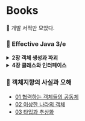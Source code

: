 # Books
📖 개발 서적만 모았다.

### 📗 Effective Java 3/e
<details>
<summary><strong>2장 객체 생성과 파괴</strong></summary>
<div markdown="1">

- [Item 1. 생성자 대신 정적 팩토리 메서드를 고려하라.](https://github.com/sieunp06/Books/blob/main/Effective%20Java/2%EC%9E%A5%20%EA%B0%9D%EC%B2%B4%20%EC%83%9D%EC%84%B1%EA%B3%BC%20%ED%8C%8C%EA%B4%B4/Item%201%20%EC%83%9D%EC%84%B1%EC%9E%90%20%EB%8C%80%EC%8B%A0%20%EC%A0%95%EC%A0%81%20%ED%8C%A9%ED%84%B0%EB%A6%AC%20%EB%A9%94%EC%84%9C%EB%93%9C%EB%A5%BC%20%EA%B3%A0%EB%A0%A4%ED%95%98%EB%9D%BC.md)
- [Item 2. 생성자에 매개변수가 많다면 빌더를 고려하라.](https://github.com/sieunp06/Books/blob/main/Effective%20Java/2%EC%9E%A5%20%EA%B0%9D%EC%B2%B4%20%EC%83%9D%EC%84%B1%EA%B3%BC%20%ED%8C%8C%EA%B4%B4/Item%202%20%EC%83%9D%EC%84%B1%EC%9E%90%EC%97%90%20%EB%A7%A4%EA%B0%9C%EB%B3%80%EC%88%98%EA%B0%80%20%EB%A7%8E%EB%8B%A4%EB%A9%B4%20%EB%B9%8C%EB%8D%94%EB%A5%BC%20%EA%B3%A0%EB%A0%A4%ED%95%98%EB%9D%BC.md)
- [Item 3. private 생성자나 열거 타입으로 싱글턴임을 보증하라.](https://github.com/sieunp06/Books/blob/main/Effective%20Java/2%EC%9E%A5%20%EA%B0%9D%EC%B2%B4%20%EC%83%9D%EC%84%B1%EA%B3%BC%20%ED%8C%8C%EA%B4%B4/Item%203%20private%20%EC%83%9D%EC%84%B1%EC%9E%90%EB%82%98%20%EC%97%B4%EA%B1%B0%20%ED%83%80%EC%9E%85%EC%9C%BC%EB%A1%9C%20%EC%8B%B1%EA%B8%80%ED%84%B4%EC%9E%84%EC%9D%84%20%EB%B3%B4%EC%A6%9D%ED%95%98%EB%9D%BC.md)
- [Item 4. 인스턴스화를 막으려거든 private 생성자를 사용하라.](https://github.com/sieunp06/Books/blob/main/Effective%20Java/2%EC%9E%A5%20%EA%B0%9D%EC%B2%B4%20%EC%83%9D%EC%84%B1%EA%B3%BC%20%ED%8C%8C%EA%B4%B4/Item%204%20%EC%9D%B8%EC%8A%A4%ED%84%B4%EC%8A%A4%ED%99%94%EB%A5%BC%20%EB%A7%89%EC%9C%BC%EB%A0%A4%EA%B1%B0%EB%93%A0%20private%20%EC%83%9D%EC%84%B1%EC%9E%90%EB%A5%BC%20%EC%82%AC%EC%9A%A9%ED%95%98%EB%9D%BC.md)

</div>
</details>
<details>
<summary><strong>4장 클래스와 인터페이스</strong></summary>
<div markdown="1">

- [Item 17. 변경 가능성을 최소화하라.](https://github.com/sieunp06/Books/blob/main/Effective%20Java/4%EC%9E%A5%20%ED%81%B4%EB%9E%98%EC%8A%A4%EC%99%80%20%EC%9D%B8%ED%84%B0%ED%8E%98%EC%9D%B4%EC%8A%A4/Item%2017%20%EB%B3%80%EA%B2%BD%20%EA%B0%80%EB%8A%A5%EC%84%B1%EC%9D%84%20%EC%B5%9C%EC%86%8C%ED%99%94%ED%95%98%EB%9D%BC.md)

</div>
</details>

### 📔 객체지향의 사실과 오해
- [01 협력하는 객체들의 공동체](https://github.com/sieunp06/Books/blob/main/%EA%B0%9D%EC%B2%B4%EC%A7%80%ED%96%A5%EC%9D%98%20%EC%82%AC%EC%8B%A4%EA%B3%BC%20%EC%98%A4%ED%95%B4/01%20%ED%98%91%EB%A0%A5%ED%95%98%EB%8A%94%20%EA%B0%9D%EC%B2%B4%EB%93%A4%EC%9D%98%20%EA%B3%B5%EB%8F%99%EC%B2%B4.md)
- [02 이상한 나라의 객체](https://github.com/sieunp06/Books/blob/main/%EA%B0%9D%EC%B2%B4%EC%A7%80%ED%96%A5%EC%9D%98%20%EC%82%AC%EC%8B%A4%EA%B3%BC%20%EC%98%A4%ED%95%B4/02%20%EC%9D%B4%EC%83%81%ED%95%9C%20%EB%82%98%EB%9D%BC%EC%9D%98%20%EA%B0%9D%EC%B2%B4.md)
- [03 타입과 추상화](https://github.com/sieunp06/Books/blob/main/%EA%B0%9D%EC%B2%B4%EC%A7%80%ED%96%A5%EC%9D%98%20%EC%82%AC%EC%8B%A4%EA%B3%BC%20%EC%98%A4%ED%95%B4/03%20%ED%83%80%EC%9E%85%EA%B3%BC%20%EC%B6%94%EC%83%81%ED%99%94.md)